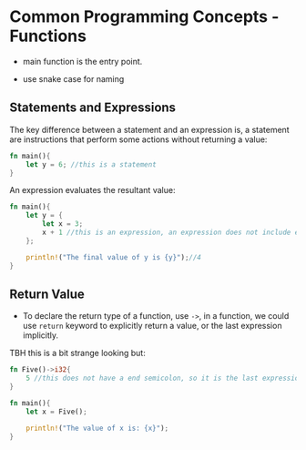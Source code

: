 # Common Programming Concepts - Functions

- main function is the entry point.

- use snake case for naming

## Statements and Expressions

The key difference between a statement and an expression is, a statement are
instructions that perform some actions without returning a value:

```rust
fn main(){
    let y = 6; //this is a statement
}
```

An expression evaluates the resultant value:

```rust
fn main(){
    let y = {
        let x = 3;
        x + 1 //this is an expression, an expression does not include end semicolon
    }; 

    println!("The final value of y is {y}");//4
}
```

## Return Value

- To declare the return type of a function, use `->`, in a function, we could
  use `return` keyword to explicitly return a value, or the last expression
  implicitly.

TBH this is a bit strange looking but:

```rust
fn Five()->i32{
    5 //this does not have a end semicolon, so it is the last expression, which is returned implicitly
}

fn main(){
    let x = Five();

    println!("The value of x is: {x}");
}
```
